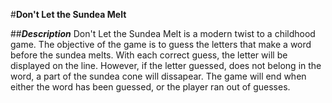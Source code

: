 #**Don't Let the Sundea Melt** 

##***Description***
Don't Let the Sundea Melt is a modern twist to a childhood game. The objective of the game is to guess the letters that make a word before the sundea melts. With each correct guess, the letter will be displayed on the line. However, if the letter guessed, does not belong in the word, a part of the sundea cone will dissapear. The game will end when either the word has been guessed, or the player ran out of guesses. 
